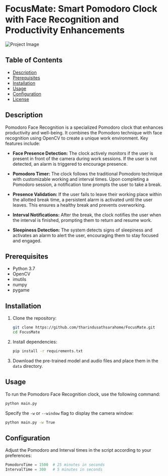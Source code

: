 # FocusMate: Smart Pomodoro Clock with Face Recognition and Productivity Enhancements

![Project Image](https://wethegeek.com/wp-content/uploads/2019/10/pomodoro-technique.png)

## Table of Contents

- [Description](#description)
- [Prerequisites](#prerequisites)
- [Installation](#installation)
- [Usage](#usage)
- [Configuration](#configuration)
- [License](#license)

## Description

Pomodoro Face Recognition is a specialized Pomodoro clock that enhances productivity and well-being. It combines the Pomodoro technique with face recognition using OpenCV to create a unique work environment. Key features include:

- **Face Presence Detection:** The clock actively monitors if the user is present in front of the camera during work sessions. If the user is not detected, an alarm is triggered to encourage presence.

- **Pomodoro Timer:** The clock follows the traditional Pomodoro technique with customizable working and interval times. Upon completing a Pomodoro session, a notification tone prompts the user to take a break.

- **Presence Validation:** If the user fails to leave their working place within the allotted break time, a persistent alarm is activated until the user leaves. This ensures a healthy break and prevents overworking.

- **Interval Notifications:** After the break, the clock notifies the user when the interval is finished, prompting them to return and resume work.

- **Sleepiness Detection:** The system detects signs of sleepiness and activates an alarm to alert the user, encouraging them to stay focused and engaged.

## Prerequisites

- Python 3.7
- OpenCV
- imutils
- numpy
- pygame

## Installation

1. Clone the repository:

    ```bash
    git clone https://github.com/tharindusathsarahome/FocusMate.git
    cd FocusMate
    ```

2. Install dependencies:

    ```bash
    pip install -r requirements.txt
    ```

3. Download the pre-trained model and audio files and place them in the `data` directory.

## Usage

To run the Pomodoro Face Recognition clock, use the following command:

```bash
python main.py
```

Specify the `-w` or `--window` flag to display the camera window:

```bash
python main.py -w True
```

## Configuration

Adjust the Pomodoro and Interval times in the script according to your preferences:

```python
PomodoroTime = 1500  # 25 minutes in seconds
IntervalTime = 300   # 5 minutes in seconds
```